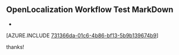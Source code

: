 ## OpenLocalization Workflow Test MarkDown
* 

[AZURE.INCLUDE [731366da-01c6-4b86-bf13-5b9b139674b9](calleeMd1.md)]

 
thanks!